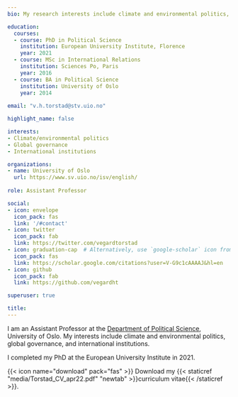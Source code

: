 ```yaml
---
bio: My research interests include climate and environmental politics, global governance and legitimacy.

education:
  courses:
  - course: PhD in Political Science
    institution: European University Institute, Florence
    year: 2021
  - course: MSc in International Relations
    institution: Sciences Po, Paris
    year: 2016
  - course: BA in Political Science
    institution: University of Oslo
    year: 2014
    
email: "v.h.torstad@stv.uio.no"

highlight_name: false

interests:
- Climate/environmental politics
- Global governance
- International institutions

organizations:
- name: University of Oslo
  url: https://www.sv.uio.no/isv/english/
  
role: Assistant Professor

social:
- icon: envelope
  icon_pack: fas
  link: '/#contact'
- icon: twitter
  icon_pack: fab
  link: https://twitter.com/vegardtorstad
- icon: graduation-cap  # Alternatively, use `google-scholar` icon from `ai` icon pack
  icon_pack: fas
  link: https://scholar.google.com/citations?user=V-G9c1cAAAAJ&hl=en
- icon: github
  icon_pack: fab
  link: https://github.com/vegardht

superuser: true

title: 
---
```

I am an Assistant Professor at the [Department of Political Science](https://www.sv.uio.no/isv/english/), University of Oslo. My interests include climate and environmental politics, global governance, and international institutions. 

I completed my PhD at the European University Institute in 2021.

{{< icon name="download" pack="fas" >}} Download my {{< staticref "media/Torstad_CV_apr22.pdf" "newtab" >}}curriculum vitae{{< /staticref >}}.
